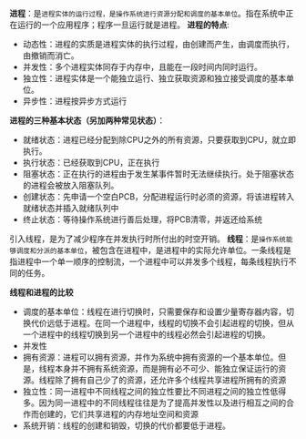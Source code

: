 ﻿**进程**：是`进程实体的运行过程，是操作系统进行资源分配和调度的基本单位`。指在系统中正在运行的一个应用程序；程序一旦运行就是进程。
**进程的特点**:
- 动态性：进程的实质是进程实体的执行过程，由创建而产生，由调度而执行，由撤销而消亡。
- 并发性：多个进程实体同存于内存中，且能在一段时间内同时运行。
- 独立性：进程实体是一个能独立运行、独立获取资源和独立接受调度的基本单位。
- 异步性：进程按异步方式运行

**进程的三种基本状态（另加两种常见状态）**：
- 就绪状态：进程已经分配到除CPU之外的所有资源，只要获取到CPU，就立即执行。
- 执行状态：已经获取到CPU，正在执行
- 阻塞状态：正在执行的进程由于发生某事件暂时无法继续执行。处于阻塞状态的进程会被放入阻塞队列。
- 创建状态：先申请一个空白PCB，分配进程运行时必须的资源，将该进程转入就绪状态并插入就绪队列中
- 终止状态：等待操作系统进行善后处理，将PCB清零，并返还给系统

引入线程，是为了减少程序在并发执行时所付出的时空开销。
**线程**：是`操作系统能够调度和分派的基本单位`，被包含在进程中，是进程中的实际允许单位。一条线程是指进程中一个单一顺序的控制流，一个进程中可以并发多个线程，每条线程执行不同的任务。

**线程和进程的比较**
- 调度的基本单位：线程在进行切换时，只需要保存和设置少量寄存器内容，切换代价远低于进程。在同一个进程中，线程的切换不会引起进程的切换，但从一个进程中的线程切换到另一个进程中的线程必然会引起进程的切换。
- 并发性
- 拥有资源：进程可以拥有资源，并作为系统中拥有资源的一个基本单位。但是，线程本身并不拥有系统资源，而是拥有必不可少、能独立保证运行的资源。线程除了拥有自己少了的资源，还允许多个线程共享进程所拥有的资源
- 独立性：同一进程中不同线程之间的独立性要比不同进程之间的独立性低得多。因为同一进程中的不同线程往往是为了提高并发性以及进行相互之间的合作而创建的，它们共享进程的内存地址空间和资源
- 系统开销：线程的创建和销毁，切换的代价都要低于进程。
